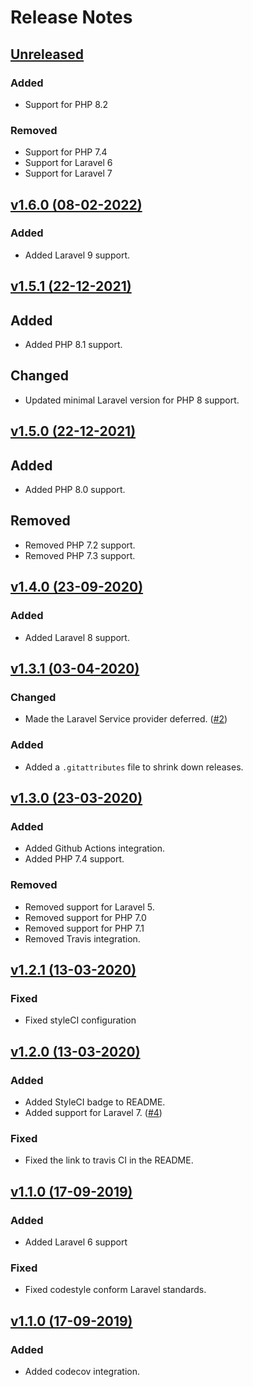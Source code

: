 # Release Notes

## [Unreleased](https://github.com/markwalet/dotenv-manager/compare/v1.6.0...master)

### Added
- Support for PHP 8.2

### Removed
- Support for PHP 7.4
- Support for Laravel 6
- Support for Laravel 7

## [v1.6.0 (08-02-2022)](https://github.com/markwalet/dotenv-manager/compare/v1.5.1...v1.6.0)

### Added
- Added Laravel 9 support.

## [v1.5.1 (22-12-2021)](https://github.com/markwalet/dotenv-manager/compare/v1.5.0...v1.5.1)

## Added
- Added PHP 8.1 support.

## Changed
- Updated minimal Laravel version for PHP 8 support.

## [v1.5.0 (22-12-2021)](https://github.com/markwalet/dotenv-manager/compare/v1.4.0...v1.5.0)

## Added
- Added PHP 8.0 support.

## Removed
- Removed PHP 7.2 support.
- Removed PHP 7.3 support.

## [v1.4.0 (23-09-2020)](https://github.com/markwalet/dotenv-manager/compare/v1.3.1...v1.4.0)

### Added
- Added Laravel 8 support.

## [v1.3.1 (03-04-2020)](https://github.com/markwalet/dotenv-manager/compare/v1.3.0...v1.3.1)

### Changed
- Made the Laravel Service provider deferred. ([#2](https://github.com/markwalet/dotenv-manager/issues/2))

### Added
- Added a `.gitattributes` file to shrink down releases.

## [v1.3.0 (23-03-2020)](https://github.com/markwalet/dotenv-manager/compare/v1.2.1...v1.3.0)

### Added
- Added Github Actions integration.
- Added PHP 7.4 support.
 
### Removed
- Removed support for Laravel 5.
- Removed support for PHP 7.0
- Removed support for PHP 7.1
- Removed Travis integration.

## [v1.2.1 (13-03-2020)](https://github.com/markwalet/dotenv-manager/compare/v1.2.0...v1.2.1)

### Fixed
- Fixed styleCI configuration

## [v1.2.0 (13-03-2020)](https://github.com/markwalet/dotenv-manager/compare/v1.1.0...v1.2.0)

### Added
- Added StyleCI badge to README.
- Added support for Laravel 7. ([#4](https://github.com/markwalet/dotenv-manager/issues/4))

### Fixed
- Fixed the link to travis CI in the README. 

## [v1.1.0 (17-09-2019)](https://github.com/markwalet/dotenv-manager/compare/v1.0.0...v1.0.1)

### Added
- Added Laravel 6 support

### Fixed
- Fixed codestyle conform Laravel standards.

## [v1.1.0 (17-09-2019)](https://github.com/markwalet/dotenv-manager/compare/v1.0.1...v1.0.0)

### Added
- Added codecov integration.
